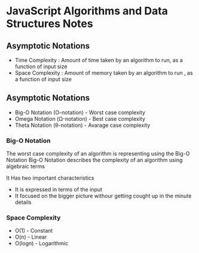 # JavaScript Algorithms and Data Structures Notes

## Asymptotic Notations

- Time Complexity : Amount of time taken by an algorithm to run, as a function of input size
- Space Complexity : Amount of memory taken by an algorithm to run , as a function of input size

## Asymptotic Notations

- Big-O Notation (O-notation) - Worst case complexity
- Omega Notation (Ω-notation) - Best case complexity
- Theta Notation (θ-notation) - Avarage case complexity

### Big-O Notation

The worst case complexity of an algorithm is representing using the Big-O Notation
Big-O Notation describes the complexity of an algorithm using algebraic terms

It Has two important characteristics

- It is expressed in terms of the input
- It focused on the bigger picture withour getting cought up in the minute details

### Space Complexity

- O(1) - Constant
- O(n) - Linear
- O(logn) - Logarithmic
